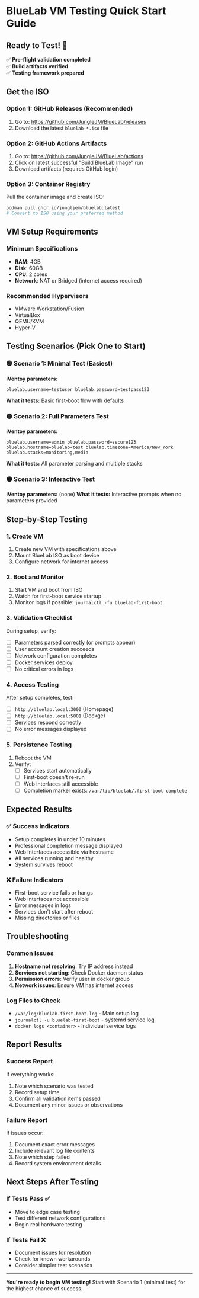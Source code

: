 # BlueLab VM Testing Quick Start Guide

## Ready to Test! 🚀

✅ **Pre-flight validation completed**  
✅ **Build artifacts verified**  
✅ **Testing framework prepared**

## Get the ISO

### Option 1: GitHub Releases (Recommended)
1. Go to: https://github.com/JungleJM/BlueLab/releases
2. Download the latest `bluelab-*.iso` file

### Option 2: GitHub Actions Artifacts
1. Go to: https://github.com/JungleJM/BlueLab/actions
2. Click on latest successful "Build BlueLab Image" run
3. Download artifacts (requires GitHub login)

### Option 3: Container Registry
Pull the container image and create ISO:
```bash
podman pull ghcr.io/jungljem/bluelab:latest
# Convert to ISO using your preferred method
```

## VM Setup Requirements

### Minimum Specifications
- **RAM**: 4GB
- **Disk**: 60GB
- **CPU**: 2 cores
- **Network**: NAT or Bridged (internet access required)

### Recommended Hypervisors
- VMware Workstation/Fusion
- VirtualBox
- QEMU/KVM
- Hyper-V

## Testing Scenarios (Pick One to Start)

### 🟢 Scenario 1: Minimal Test (Easiest)
**iVentoy parameters:**
```
bluelab.username=testuser bluelab.password=testpass123
```
**What it tests:** Basic first-boot flow with defaults

### 🟡 Scenario 2: Full Parameters Test
**iVentoy parameters:**
```
bluelab.username=admin bluelab.password=secure123 bluelab.hostname=bluelab-test bluelab.timezone=America/New_York bluelab.stacks=monitoring,media
```
**What it tests:** All parameter parsing and multiple stacks

### 🟠 Scenario 3: Interactive Test
**iVentoy parameters:** (none)
**What it tests:** Interactive prompts when no parameters provided

## Step-by-Step Testing

### 1. Create VM
1. Create new VM with specifications above
2. Mount BlueLab ISO as boot device
3. Configure network for internet access

### 2. Boot and Monitor
1. Start VM and boot from ISO
2. Watch for first-boot service startup
3. Monitor logs if possible: `journalctl -fu bluelab-first-boot`

### 3. Validation Checklist
During setup, verify:
- [ ] Parameters parsed correctly (or prompts appear)
- [ ] User account creation succeeds
- [ ] Network configuration completes
- [ ] Docker services deploy
- [ ] No critical errors in logs

### 4. Access Testing
After setup completes, test:
- [ ] `http://bluelab.local:3000` (Homepage)
- [ ] `http://bluelab.local:5001` (Dockge)
- [ ] Services respond correctly
- [ ] No error messages displayed

### 5. Persistence Testing
1. Reboot the VM
2. Verify:
   - [ ] Services start automatically
   - [ ] First-boot doesn't re-run
   - [ ] Web interfaces still accessible
   - [ ] Completion marker exists: `/var/lib/bluelab/.first-boot-complete`

## Expected Results

### ✅ Success Indicators
- Setup completes in under 10 minutes
- Professional completion message displayed
- Web interfaces accessible via hostname
- All services running and healthy
- System survives reboot

### ❌ Failure Indicators
- First-boot service fails or hangs
- Web interfaces not accessible
- Error messages in logs
- Services don't start after reboot
- Missing directories or files

## Troubleshooting

### Common Issues
1. **Hostname not resolving**: Try IP address instead
2. **Services not starting**: Check Docker daemon status
3. **Permission errors**: Verify user in docker group
4. **Network issues**: Ensure VM has internet access

### Log Files to Check
- `/var/log/bluelab-first-boot.log` - Main setup log
- `journalctl -u bluelab-first-boot` - systemd service log
- `docker logs <container>` - Individual service logs

## Report Results

### Success Report
If everything works:
1. Note which scenario was tested
2. Record setup time
3. Confirm all validation items passed
4. Document any minor issues or observations

### Failure Report
If issues occur:
1. Document exact error messages
2. Include relevant log file contents
3. Note which step failed
4. Record system environment details

## Next Steps After Testing

### If Tests Pass ✅
- Move to edge case testing
- Test different network configurations
- Begin real hardware testing

### If Tests Fail ❌
- Document issues for resolution
- Check for known workarounds
- Consider simpler test scenarios

---

**You're ready to begin VM testing!** Start with Scenario 1 (minimal test) for the highest chance of success.